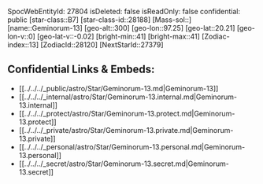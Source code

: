 ﻿---
location: [20.21,97.25,300]
type: Station
tags:
- astro/Star

---
SpocWebEntityId: 27804
isDeleted: false
isReadOnly: false
confidential: public
[star-class::B7]
[star-class-id::28188]
[Mass-sol::]
[name::Geminorum-13]
[geo-alt::300]
[geo-lon::97.25]
[geo-lat::20.21]
[geo-lon-v::0]
[geo-lat-v::-0.02]
[bright-min::41]
[bright-max::41]
[Zodiac-index::13]
[ZodiacId::28120]
[NextStarId::27379]



## Confidential Links & Embeds: 
- [[../../../_public/astro/Star/Geminorum-13.md|Geminorum-13]] 
- [[../../../_internal/astro/Star/Geminorum-13.internal.md|Geminorum-13.internal]] 
- [[../../../_protect/astro/Star/Geminorum-13.protect.md|Geminorum-13.protect]] 
- [[../../../_private/astro/Star/Geminorum-13.private.md|Geminorum-13.private]] 
- [[../../../_personal/astro/Star/Geminorum-13.personal.md|Geminorum-13.personal]] 
- [[../../../_secret/astro/Star/Geminorum-13.secret.md|Geminorum-13.secret]]

